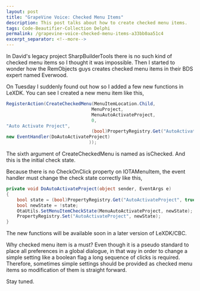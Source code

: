 ```yaml
---
layout: post
title: "GrapeVine Voice: Checked Menu Items"
description: This post talks about how to create checked menu items.
tags: Code-Beautifier-Collection Delphi
permalink: /grapevine-voice-checked-menu-items-a33bb0aa51c4
excerpt_separator: <!--more-->
---
```

In David's legacy project SharpBuilderTools there is no such kind of checked menu items so I thought it was impossible. Then I started to wonder how the RemObjects guys creates checked menu items in their BDS expert named Everwood.

On Tuesday I suddenly found out how so I added a few new functions in LeXDK. You can see I created a new menu item like this,

``` csharp
RegisterAction(CreateCheckedMenu(MenuItemLocation.Child,
                                MenuProject,
                                MenuAutoActivateProject,
                                0,
"Auto Activate Project",
                                (bool)PropertyRegistry.Get("AutoActivateProject", true),
new EventHandler(DoAutoActivateProject)
                               ));
```

The sixth argument of CreateCheckedMenu is named as isChecked. And this is the initial check state.

Because there is no CheckOnClick property on IOTAMenuItem, the event handler must change the check state correctly like this,

``` csharp
private void DoAutoActivateProject(object sender, EventArgs e)
{
    bool state = (bool)PropertyRegistry.Get("AutoActivateProject", true);
    bool newState = !state;
    OtaUtils.SetMenuItemCheckState(MenuAutoActivateProject, newState);
    PropertyRegistry.Set("AutoActivateProject", newState);
}
```

The new functions will be available soon in a later version of LeXDK/CBC.

Why checked menu item is a must? Even though it is a pseudo standard to place all preferences in a global dialogue, in that way in order to change a simple setting like a boolean flag a long sequence of clicks is required. Therefore, sometimes simple settings should be provided as checked menu items so modification of them is straight forward.

Stay tuned.
<!--more-->